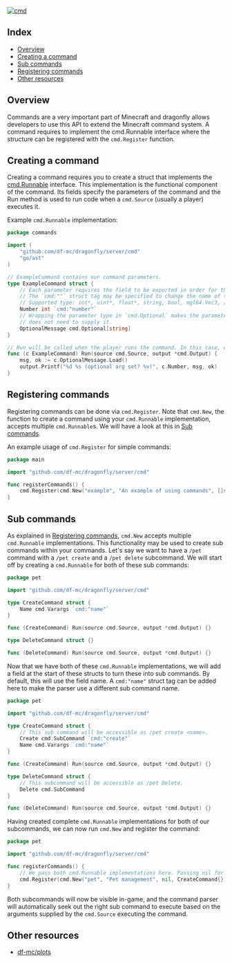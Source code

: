 [![cmd](https://badges.fyi/static/go.dev/Documentation/29BEB0)](https://pkg.go.dev/github.com/df-mc/dragonfly/dragonfly/cmd)

## Index
* [Overview](#overview)
* [Creating a command](#creating-a-command)
* [Sub commands](#sub-commands)
* [Registering commands](#registering-commands)
* [Other resources](#other-resources)

## Overview
Commands are a very important part of Minecraft and dragonfly allows developers to use this API to extend the Minecraft command system. A command requires to implement the cmd.Runnable interface where the structure can be registered with the `cmd.Register` function.

## Creating a command
Creating a command requires you to create a struct that implements the [cmd.Runnable](https://pkg.go.dev/github.com/df-mc/dragonfly/dragonfly/cmd#Runnable) interface.
This implementation is the functional component of the command. Its fields specify the parameters of the command and the
Run method is used to run code when a `cmd.Source` (usually a player) executes it.

Example `cmd.Runnable` implementation:

```go
package commands

import (
	"github.com/df-mc/dragonfly/server/cmd"
	"go/ast"
)

// ExampleCommand contains our command parameters.
type ExampleCommand struct {
	// Each parameter requires the field to be exported in order for the command to work properly.
	// The `cmd:""` struct tag may be specified to change the name of the parameter and its suffix.
	// Supported type: int*, uint*, float*, string, bool, mgl64.Vec3, []cmd.Target, cmd.Enum ...
	Number int `cmd:"number"`
	// Wrapping the parameter type in `cmd.Optional` makes the parameter optional, meaning a cmd.Source
	// does not need to supply it.
	OptionalMessage cmd.Optional[string]
}

// Run will be called when the player runs the command. In this case, we will print the number back to the player
func (c ExampleCommand) Run(source cmd.Source, output *cmd.Output) {
	msg, ok := c.OptionalMessage.Load()
	output.Printf("%d %s (optional arg set? %v)", c.Number, msg, ok)
}
```

## Registering commands
Registering commands can be done via `cmd.Register`. Note that `cmd.New`, the function to create a command using your
`cmd.Runnable` implementation, accepts multiple `cmd.Runnable`s. We will have a look at this in [Sub commands](#sub-commands).

An example usage of `cmd.Register` for simple commands:
```go
package main

import "github.com/df-mc/dragonfly/server/cmd"

func registerCommands() {
    cmd.Register(cmd.New("example", "An example of using commands", []string{"eg"}, commands.ExampleCommand{}))
}
```

## Sub commands
As explained in [Registering commands](#registering-commands), `cmd.New` accepts multiple `cmd.Runnable` implementations.
This functionality may be used to create sub commands within your commands. Let's say we want to have a `/pet` command with
a `/pet create` and a `/pet delete` subcommand. We will start off by creating a `cmd.Runnable` for both of these sub
commands:

```go
package pet

import "github.com/df-mc/dragonfly/server/cmd"

type CreateCommand struct {
	Name cmd.Varargs `cmd:"name"`
}

func (CreateCommand) Run(source cmd.Source, output *cmd.Output) {}

type DeleteCommand struct {}

func (DeleteCommand) Run(source cmd.Source, output *cmd.Output) {}
```

Now that we have both of these `cmd.Runnable` implementations, we will add a field at the start of these
structs to turn these into sub commands. By default, this will use the field name. A `cmd:"name"` struct tag can be
added here to make the parser use a different sub command name.

```go
package pet

import "github.com/df-mc/dragonfly/server/cmd"

type CreateCommand struct {
	// This sub command will be accessible as /pet create <name>.
	Create cmd.SubCommand `cmd:"create"`
	Name cmd.Varargs `cmd:"name"`
}

func (CreateCommand) Run(source cmd.Source, output *cmd.Output) {}

type DeleteCommand struct {
	// This subcommand will be accessible as /pet Delete.
	Delete cmd.SubCommand
}

func (DeleteCommand) Run(source cmd.Source, output *cmd.Output) {}
```

Having created complete `cmd.Runnable` implementations for both of our subcommands, we can now run `cmd.New` and register the command:

```go
package pet

import "github.com/df-mc/dragonfly/server/cmd"

func registerCommands() {
    // We pass both cmd.Runnable implementations here. Passing nil for the aliases is valid.
    cmd.Register(cmd.New("pet", "Pet management", nil, CreateCommand{}, DeleteCommand{}))
}
```

Both subcommands will now be visible in-game, and the command parser will automatically seek out the right sub command
to execute based on the arguments supplied by the `cmd.Source` executing the command.

## Other resources
* [df-mc/plots](https://github.com/df-mc/plots/tree/master/plot/command)